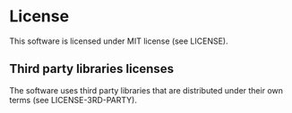 # License
This software is licensed under MIT license (see LICENSE).

## Third party libraries licenses
The software uses third party libraries that are distributed under 
their own terms (see LICENSE-3RD-PARTY).

